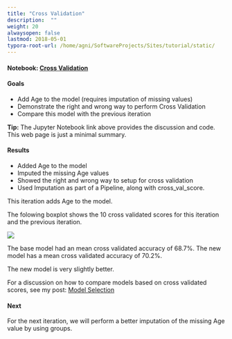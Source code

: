```yaml
---
title: "Cross Validation"
description:  ""
weight: 20
alwaysopen: false
lastmod: 2018-05-01
typora-root-url: /home/agni/SoftwareProjects/Sites/tutorial/static/
---
```

#### Notebook: <a href="http://nbviewer.jupyter.org/github/sdiehl28/tutorial-jupyter-notebooks/blob/master/projects/Titanic02.ipynb" target="_blank">Cross Validation</a>
#### Goals  
* Add Age to the model (requires imputation of missing values)
* Demonstrate the right and wrong way to perform Cross Validation
* Compare this model with the previous iteration

<div class="alert alert-success">
<strong>Tip:</strong> The Jupyter Notebook link above provides the discussion and code.  This web page is just a minimal summary.
</div>

#### Results  

* Added Age to the model
* Imputed the missing Age values
* Showed the right and wrong way to setup for cross validation
* Used Imputation as part of a Pipeline, along with cross_val_score.

This iteration adds Age to the model.

The folowing boxplot shows the 10 cross validated scores for this iteration and the previous iteration.

<img src='/images/2_vs_1.png'>

The base model had an mean cross validated accuracy of 68.7%.  The new model has a mean cross validated accuracy of 70.2%.

The new model is very slightly better.

For a discussion on how to compare models based on cross validated scores, see my post: [Model Selection](/posts/model_comparison/)

#### Next

For the next iteration, we will perform a better imputation of the missing Age value by using groups.